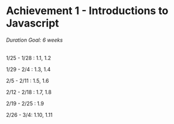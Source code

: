 # Achievement 1 - Introductions to Javascript

###### Duration Goal: 6 weeks

1/25 - 1/28 : 1.1, 1.2

1/29 - 2/4 : 1.3, 1.4

2/5 - 2/11 : 1.5, 1.6

2/12 - 2/18 : 1.7, 1.8

2/19 - 2/25 : 1.9

2/26 - 3/4: 1.10, 1.11


